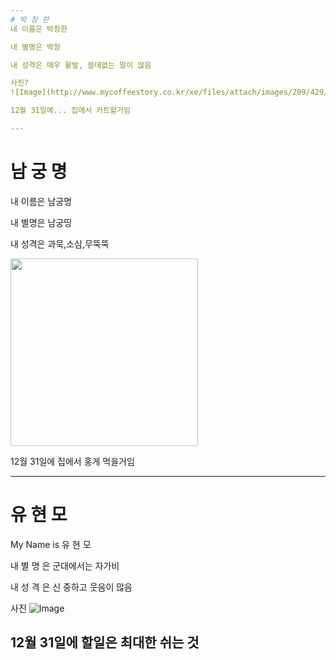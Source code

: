 ```yaml
---
# 박 창 한
내 이름은 박창한

내 별명은 박창

내 성격은 매우 활발, 쓸데없는 말이 많음

사진?
![Image](http://www.mycoffeestory.co.kr/xe/files/attach/images/209/429/d821ed326396ae742f3884bdb2ed8d38.jpg)

12월 31일에... 집에서 카트할거임

---
```

# 남 궁 명
내 이름은 남궁명

내 별명은 남궁띵

내 성격은 과묵,소심,무뚝뚝

<img src="https://scontent-icn1-1.xx.fbcdn.net/v/t1.0-9/17554261_1131974856929209_8761835195175211739_n.jpg?_nc_cat=110&_nc_ht=scontent-icn1-1.xx&oh=085eb92ff50ccf0aac1e757bded896b4&oe=5CD103DD" width="300px" height="300px">

12월 31일에 집에서 홍게 먹을거임

---
# 유 현 모

My Name is 유 현 모

내 별 명 은 군대에서는 자가비

내 성 격 은 신 중하고 웃음이 많음

사진 ![Image](https://shopping-phinf.pstatic.net/main_1121475/11214758206.20170319183952.jpg?type=f300)

12월 31일에 할일은 최대한 쉬는 것
---
